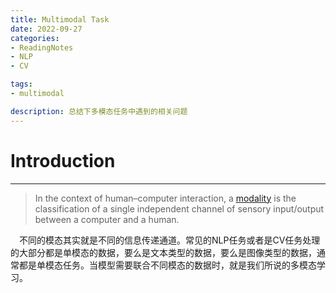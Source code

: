```yaml
---
title: Multimodal Task
date: 2022-09-27
categories:
- ReadingNotes
- NLP
- CV

tags:
- multimodal

description: 总结下多模态任务中遇到的相关问题
---
```


# Introduction
-------------------------------------------------------------------------------

>In the context of human–computer interaction, a [modality](!https://en.wikipedia.ahau.cf/wiki/Modality_(human%E2%80%93computer_interaction)) is the classification of a single independent channel of sensory input/output between a computer and a human.

&emsp;不同的模态其实就是不同的信息传递通道。常见的NLP任务或者是CV任务处理的大部分都是单模态的数据，要么是文本类型的数据，要么是图像类型的数据，通常都是单模态任务。当模型需要联合不同模态的数据时，就是我们所说的多模态学习。